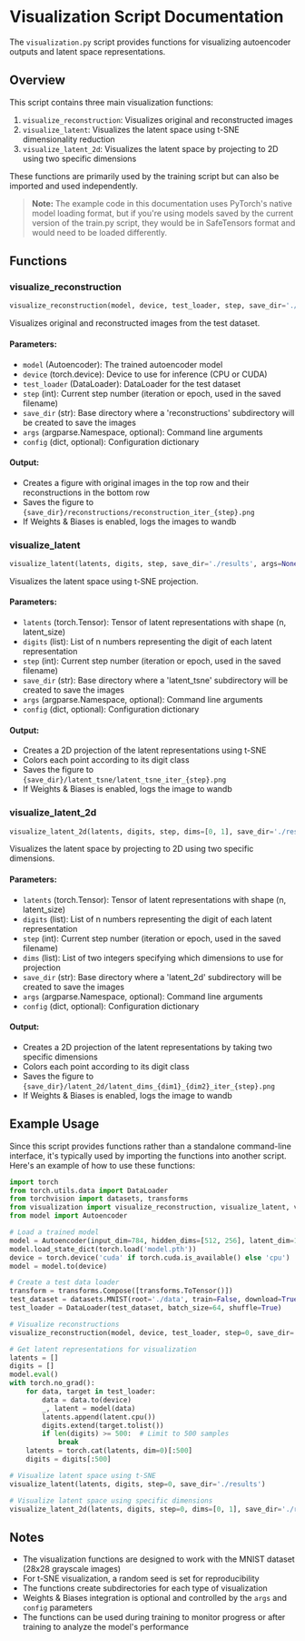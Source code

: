 # Visualization Script Documentation

The `visualization.py` script provides functions for visualizing autoencoder outputs and latent space representations.

## Overview

This script contains three main visualization functions:
1. `visualize_reconstruction`: Visualizes original and reconstructed images
2. `visualize_latent`: Visualizes the latent space using t-SNE dimensionality reduction
3. `visualize_latent_2d`: Visualizes the latent space by projecting to 2D using two specific dimensions

These functions are primarily used by the training script but can also be imported and used independently.

> **Note:** The example code in this documentation uses PyTorch's native model loading format, but if you're using models saved by the current version of the train.py script, they would be in SafeTensors format and would need to be loaded differently.

## Functions

### visualize_reconstruction

```python
visualize_reconstruction(model, device, test_loader, step, save_dir='./results', args=None, config=None)
```

Visualizes original and reconstructed images from the test dataset.

#### Parameters:
- `model` (Autoencoder): The trained autoencoder model
- `device` (torch.device): Device to use for inference (CPU or CUDA)
- `test_loader` (DataLoader): DataLoader for the test dataset
- `step` (int): Current step number (iteration or epoch, used in the saved filename)
- `save_dir` (str): Base directory where a 'reconstructions' subdirectory will be created to save the images
- `args` (argparse.Namespace, optional): Command line arguments
- `config` (dict, optional): Configuration dictionary

#### Output:
- Creates a figure with original images in the top row and their reconstructions in the bottom row
- Saves the figure to `{save_dir}/reconstructions/reconstruction_iter_{step}.png`
- If Weights & Biases is enabled, logs the images to wandb

### visualize_latent

```python
visualize_latent(latents, digits, step, save_dir='./results', args=None, config=None)
```

Visualizes the latent space using t-SNE projection.

#### Parameters:
- `latents` (torch.Tensor): Tensor of latent representations with shape (n, latent_size)
- `digits` (list): List of n numbers representing the digit of each latent representation
- `step` (int): Current step number (iteration or epoch, used in the saved filename)
- `save_dir` (str): Base directory where a 'latent_tsne' subdirectory will be created to save the images
- `args` (argparse.Namespace, optional): Command line arguments
- `config` (dict, optional): Configuration dictionary

#### Output:
- Creates a 2D projection of the latent representations using t-SNE
- Colors each point according to its digit class
- Saves the figure to `{save_dir}/latent_tsne/latent_tsne_iter_{step}.png`
- If Weights & Biases is enabled, logs the image to wandb

### visualize_latent_2d

```python
visualize_latent_2d(latents, digits, step, dims=[0, 1], save_dir='./results', args=None, config=None)
```

Visualizes the latent space by projecting to 2D using two specific dimensions.

#### Parameters:
- `latents` (torch.Tensor): Tensor of latent representations with shape (n, latent_size)
- `digits` (list): List of n numbers representing the digit of each latent representation
- `step` (int): Current step number (iteration or epoch, used in the saved filename)
- `dims` (list): List of two integers specifying which dimensions to use for projection
- `save_dir` (str): Base directory where a 'latent_2d' subdirectory will be created to save the images
- `args` (argparse.Namespace, optional): Command line arguments
- `config` (dict, optional): Configuration dictionary

#### Output:
- Creates a 2D projection of the latent representations by taking two specific dimensions
- Colors each point according to its digit class
- Saves the figure to `{save_dir}/latent_2d/latent_dims_{dim1}_{dim2}_iter_{step}.png`
- If Weights & Biases is enabled, logs the image to wandb

## Example Usage

Since this script provides functions rather than a standalone command-line interface, it's typically used by importing the functions into another script. Here's an example of how to use these functions:

```python
import torch
from torch.utils.data import DataLoader
from torchvision import datasets, transforms
from visualization import visualize_reconstruction, visualize_latent, visualize_latent_2d
from model import Autoencoder

# Load a trained model
model = Autoencoder(input_dim=784, hidden_dims=[512, 256], latent_dim=10, output_activation='sigmoid')
model.load_state_dict(torch.load('model.pth'))
device = torch.device('cuda' if torch.cuda.is_available() else 'cpu')
model = model.to(device)

# Create a test data loader
transform = transforms.Compose([transforms.ToTensor()])
test_dataset = datasets.MNIST(root='./data', train=False, download=True, transform=transform)
test_loader = DataLoader(test_dataset, batch_size=64, shuffle=True)

# Visualize reconstructions
visualize_reconstruction(model, device, test_loader, step=0, save_dir='./results')

# Get latent representations for visualization
latents = []
digits = []
model.eval()
with torch.no_grad():
    for data, target in test_loader:
        data = data.to(device)
        _, latent = model(data)
        latents.append(latent.cpu())
        digits.extend(target.tolist())
        if len(digits) >= 500:  # Limit to 500 samples
            break
    latents = torch.cat(latents, dim=0)[:500]
    digits = digits[:500]

# Visualize latent space using t-SNE
visualize_latent(latents, digits, step=0, save_dir='./results')

# Visualize latent space using specific dimensions
visualize_latent_2d(latents, digits, step=0, dims=[0, 1], save_dir='./results')
```

## Notes

- The visualization functions are designed to work with the MNIST dataset (28x28 grayscale images)
- For t-SNE visualization, a random seed is set for reproducibility
- The functions create subdirectories for each type of visualization
- Weights & Biases integration is optional and controlled by the `args` and `config` parameters
- The functions can be used during training to monitor progress or after training to analyze the model's performance